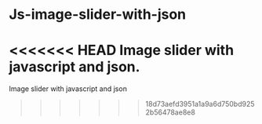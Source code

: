 # Js-image-slider-with-json
<<<<<<< HEAD
Image slider with javascript and json.
=======
Image slider with javascript and json
>>>>>>> 18d73aefd3951a1a9a6d750bd9252b56478ae8e8
